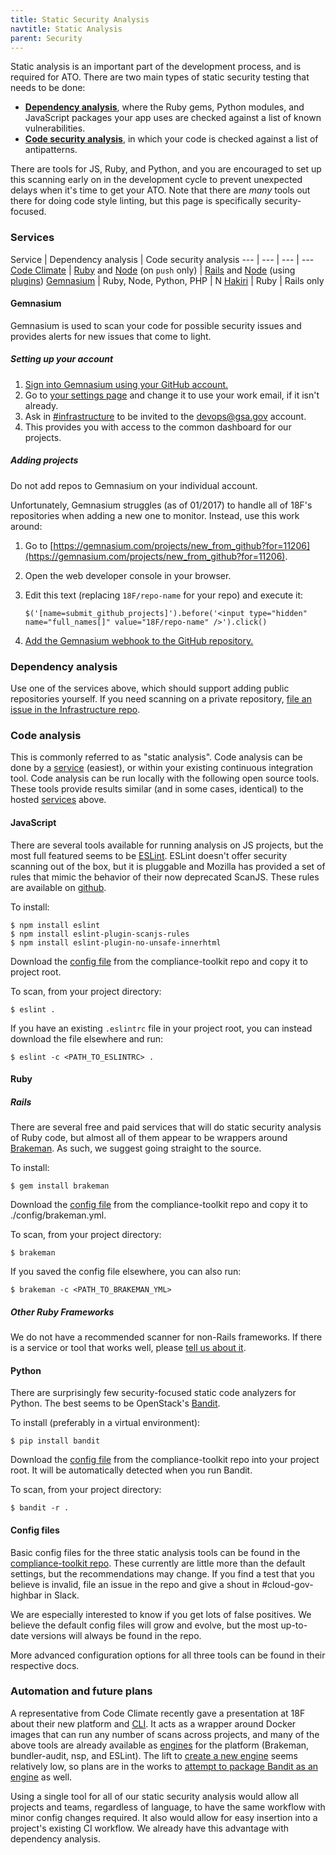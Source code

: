 ```yaml
---
title: Static Security Analysis
navtitle: Static Analysis
parent: Security
---
```


Static analysis is an important part of the development process, and is required for ATO. There are two main types of static security testing that needs to be done:

* [**Dependency analysis**](#dependency-analysis), where the Ruby gems, Python modules, and JavaScript packages your app uses are checked against a list of known vulnerabilities.
* [**Code security analysis**](#code-analysis), in which your code is checked against a list of antipatterns.

There are tools for JS, Ruby, and Python, and you are encouraged to set up this scanning early on in the development cycle to prevent unexpected delays when it's time to get your ATO. Note that there are _many_ tools out there for doing code style linting, but this page is specifically security-focused.

### Services

Service | Dependency analysis | Code security analysis
--- | --- | --- | ---
[Code Climate](https://codeclimate.com/) | [Ruby](https://docs.codeclimate.com/v1.0/docs/bundler-audit) and [Node](https://docs.codeclimate.com/v1.0/docs/nodesecurity) (on `push` only) | [Rails](https://docs.codeclimate.com/v1.0/docs/brakeman) and [Node](https://docs.codeclimate.com/v1.0/docs/eslint) (using [plugins](#javascript))
[Gemnasium](#gemnasium) | Ruby, Node, Python, PHP | N
[Hakiri](https://hakiri.io/) | Ruby | Rails only

#### Gemnasium

Gemnasium is used to scan your code for possible security issues and provides alerts for new issues that come to light.

##### Setting up your account

1. [Sign into Gemnasium using your GitHub account.](https://gemnasium.com/login)
1. Go to [your settings page](https://gemnasium.com/settings) and change it to use your work email, if it isn't already.
1. Ask in [#infrastructure](https://gsa-tts.slack.com/messages/infrastructure/) to be invited to the devops@gsa.gov account.
1. This provides you with access to the common dashboard for our projects.

##### Adding projects

Do not add repos to Gemnasium on your individual account.

Unfortunately, Gemnasium struggles (as of 01/2017) to handle all of 18F's repositories when adding a new one to monitor. Instead, use this work around:

1. Go to [https://gemnasium.com/projects/new_from_github?for=11206](https://gemnasium.com/projects/new_from_github?for=11206).
1. Open the web developer console in your browser.
1. Edit this text (replacing `18F/repo-name` for your repo) and execute it:

    ```
    $('[name=submit_github_projects]').before('<input type="hidden" name="full_names[]" value="18F/repo-name" />').click()
    ```

1. [Add the Gemnasium webhook to the GitHub repository.](http://support.gemnasium.com/knowledgebase/articles/829368-how-do-i-manually-create-a-webhook-on-github)

### Dependency analysis

Use one of the services above, which should support adding public repositories yourself. If you need scanning on a private repository, [file an issue in the Infrastructure repo](https://github.com/18F/Infrastructure/issues/new).

### Code analysis

This is commonly referred to as "static analysis". Code analysis can be done by a [service](#services) (easiest), or within your existing continuous integration tool. Code analysis can be run locally with the following open source tools. These tools provide results similar (and in some cases, identical) to the hosted [services](#services) above.

#### JavaScript

There are several tools available for running analysis on JS projects, but the most full featured seems to be [ESLint](http://eslint.org). ESLint doesn't offer security scanning out of the box, but it is pluggable and Mozilla has provided a set of rules that mimic the behavior of their now deprecated ScanJS. These rules are available on [github](https://github.com/mozfreddyb/eslint-plugin-scanjs-rules).

To install:

    $ npm install eslint
    $ npm install eslint-plugin-scanjs-rules
    $ npm install eslint-plugin-no-unsafe-innerhtml

Download the [config file](https://github.com/18F/compliance-toolkit/blob/master/configs/static/.eslintrc) from the compliance-toolkit repo and copy it to project root.

To scan, from your project directory:

    $ eslint .

If you have an existing `.eslintrc` file in your project root, you can instead download the file elsewhere and run:

    $ eslint -c <PATH_TO_ESLINTRC> .

#### Ruby

##### Rails

There are several free and paid services that will do static security analysis of Ruby code, but almost all of them appear to be wrappers around [Brakeman](https://github.com/presidentbeef/brakeman). As such, we suggest going straight to the source.

To install:

    $ gem install brakeman

Download the [config file](https://github.com/18F/compliance-toolkit/blob/master/configs/static/brakeman.yml) from the compliance-toolkit repo and copy it to ./config/brakeman.yml.

To scan, from your project directory:

    $ brakeman

If you saved the config file elsewhere, you can also run:

    $ brakeman -c <PATH_TO_BRAKEMAN_YML>

##### Other Ruby Frameworks

We do not have a recommended scanner for non-Rails frameworks. If there is a service or tool that works well, please [tell us about it](https://github.com/18F/before-you-ship/issues/new).

#### Python

There are surprisingly few security-focused static code analyzers for Python. The best seems to be OpenStack's [Bandit](https://github.com/openstack/bandit).

To install (preferably in a virtual environment):

    $ pip install bandit

Download the [config file](https://github.com/18F/compliance-toolkit/blob/master/configs/static/.bandit) from the compliance-toolkit repo into your project root. It will be automatically detected when you run Bandit.

To scan, from your project directory:

    $ bandit -r .

#### Config files

Basic config files for the three static analysis tools can be found in the [compliance-toolkit repo](https://github.com/18F/compliance-toolkit). These currently are little more than the default settings, but the recommendations may change. If you find a test that you believe is invalid, file an issue in the repo and give a shout in #cloud-gov-highbar in Slack.

We are especially interested to know if you get lots of false positives. We believe the default config files will grow and evolve, but the most up-to-date versions will always be found in the repo.

More advanced configuration options for all three tools can be found in their respective docs.

### Automation and future plans

A representative from Code Climate recently gave a presentation at 18F about their new platform and [CLI](https://github.com/codeclimate/codeclimate). It acts as a wrapper around Docker images that can run any number of scans across projects, and many of the above tools are already available as [engines](https://docs.codeclimate.com/docs/list-of-engines) for the platform (Brakeman, bundler-audit, nsp, and ESLint). The lift to [create a new engine](http://blog.codeclimate.com/blog/2015/07/07/build-your-own-codeclimate-engine/) seems relatively low, so plans are in the works to [attempt to package Bandit as an engine](https://trello.com/c/PTL7z9uU/20-investigate-writing-a-code-climate-platform-engine-for-bandit) as well.

Using a single tool for all of our static security analysis would allow all projects and teams, regardless of language, to have the same workflow with minor config changes required. It also would allow for easy insertion into a project's existing CI workflow. We already have this advantage with dependency analysis.
